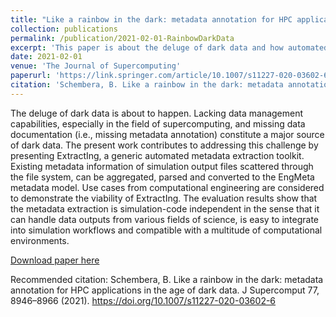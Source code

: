 ```yaml
---
title: "Like a rainbow in the dark: metadata annotation for HPC applications in the age of dark data"
collection: publications
permalink: /publication/2021-02-01-RainbowDarkData
excerpt: 'This paper is about the deluge of dark data and how automated metadata extraction is key to diminish those'
date: 2021-02-01
venue: 'The Journal of Supercomputing'
paperurl: 'https://link.springer.com/article/10.1007/s11227-020-03602-6'
citation: 'Schembera, B. Like a rainbow in the dark: metadata annotation for HPC applications in the age of dark data. J Supercomput 77, 8946–8966 (2021). https://doi.org/10.1007/s11227-020-03602-6'
---
```

The deluge of dark data is about to happen. Lacking data management capabilities, especially in the field of supercomputing, and missing data documentation (i.e., missing metadata annotation) constitute a major source of dark data. The present work contributes to addressing this challenge by presenting ExtractIng, a generic automated metadata extraction toolkit. Existing metadata information of simulation output files scattered through the file system, can be aggregated, parsed and converted to the EngMeta metadata model. Use cases from computational engineering are considered to demonstrate the viability of ExtractIng. The evaluation results show that the metadata extraction is simulation-code independent in the sense that it can handle data outputs from various fields of science, is easy to integrate into simulation workflows and compatible with a multitude of computational environments.

[Download paper here](https://link.springer.com/article/10.1007/s11227-020-03602-6)

Recommended citation: Schembera, B. Like a rainbow in the dark: metadata annotation for HPC applications in the age of dark data. J Supercomput 77, 8946–8966 (2021). https://doi.org/10.1007/s11227-020-03602-6
